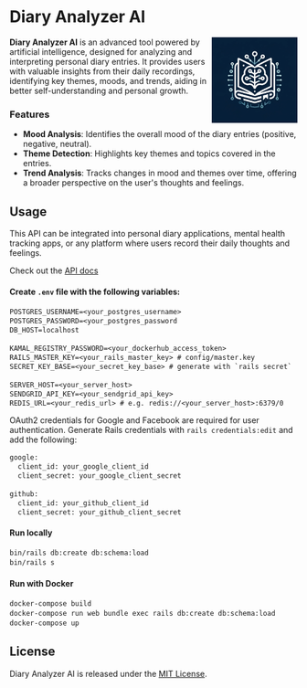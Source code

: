 # Diary Analyzer AI

<img align="right" src="/app/assets/images/logo.png" width="150" height="auto">

**Diary Analyzer AI** is an advanced tool powered by artificial intelligence, designed for analyzing and interpreting personal diary entries. It provides users with valuable insights from their daily recordings, identifying key themes, moods, and trends, aiding in better self-understanding and personal growth.

### Features
- **Mood Analysis**: Identifies the overall mood of the diary entries (positive, negative, neutral).
- **Theme Detection**: Highlights key themes and topics covered in the entries.
- **Trend Analysis**: Tracks changes in mood and themes over time, offering a broader perspective on the user's thoughts and feelings.

## Usage
This API can be integrated into personal diary applications, mental health tracking apps, or any platform where users record their daily thoughts and feelings.

Check out the [API docs](https://gist.github.com/mrabets/04362900778be23f9ed8c271483456c0)

#### Create `.env` file with the following variables:

```
POSTGRES_USERNAME=<your_postgres_username>
POSTGRES_PASSWORD=<your_postgres_password
DB_HOST=localhost

KAMAL_REGISTRY_PASSWORD=<your_dockerhub_access_token>
RAILS_MASTER_KEY=<your_rails_master_key> # config/master.key
SECRET_KEY_BASE=<your_secret_key_base> # generate with `rails secret`

SERVER_HOST=<your_server_host>
SENDGRID_API_KEY=<your_sendgrid_api_key>
REDIS_URL=<your_redis_url> # e.g. redis://<your_server_host>:6379/0
```

OAuth2 credentials for Google and Facebook are required for user authentication. Generate Rails credentials with `rails credentials:edit` and add the following:

```
google:
  client_id: your_google_client_id
  client_secret: your_google_client_secret

github:
  client_id: your_github_client_id
  client_secret: your_github_client_secret
```

#### Run locally

```bash
bin/rails db:create db:schema:load
bin/rails s
```

#### Run with Docker

```bash
docker-compose build
docker-compose run web bundle exec rails db:create db:schema:load
docker-compose up
```

## License
Diary Analyzer AI is released under the [MIT License](LICENSE).